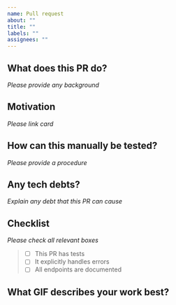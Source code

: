 ```yaml
---
name: Pull request
about: ""
title: ""
labels: ""
assignees: ""
---
```


## What does this PR do?

_Please provide any background_

## Motivation

_Please link card_

## How can this manually be tested?

_Please provide a procedure_

## Any tech debts?

_Explain any debt that this PR can cause_

## Checklist

_Please check all relevant boxes_

> - [ ] This PR has tests
> - [ ] It explicitly handles errors
> - [ ] All endpoints are documented

## What GIF describes your work best?

![]()
